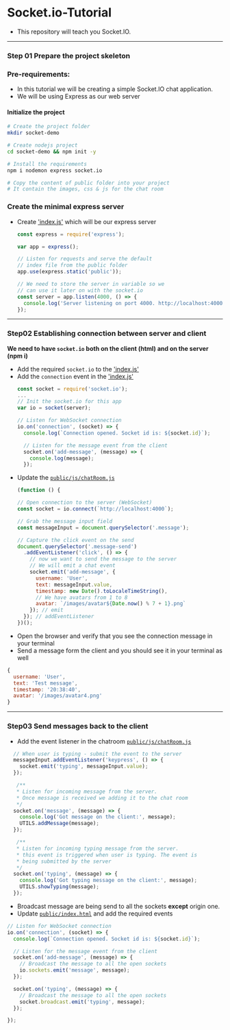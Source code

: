 # Socket.io-Tutorial
- This repository will teach you Socket.IO.

---
### Step 01 Prepare the project skeleton 
### Pre-requirements:

- In this tutorial we will be creating a simple Socket.IO chat application.
- We will be using Express as our web server

#### Initialize the project
```sh
# Create the project folder
mkdir socket-demo

# Create nodejs project
cd socket-demo && npm init -y

# Install the requirements
npm i nodemon express socket.io

# Copy the content of public folder into your project
# It contain the images, css & js for the chat room
```

### Create the minimal express server
- Create ['index.js'](index.js) which will be our express server
  ```js
  const express = require('express');

  var app = express();

  // Listen for requests and serve the default 
  // index file from the public folder
  app.use(express.static('public'));

  // We need to store the server in variable so we
  // can use it later on with the socket.io
  const server = app.listen(4000, () => {
    console.log('Server listening on port 4000. http://localhost:4000');
  });
  ```
---
### Step02 Establishing connection between server and client

**We need to have `socket.io` both on the client (html) and on the server (npm i)**

- Add the required `socket.io` to the ['index.js'](index.js)
- Add the `connection` event in the ['index.js'](index.js)
  ```js
  const socket = require('socket.io');
  ...
  // Init the socket.io for this app
  var io = socket(server);

  // Listen for WebSocket connection
  io.on('connection', (socket) => {
    console.log(`Connection opened. Socket id is: ${socket.id}`);

    // Listen for the message event from the client
    socket.on('add-message', (message) => {
      console.log(message);
    });

  ```
- Update the [`public/js/chatRoom.js`](`public/js/chatRoom.js`)
  ```js
  (function () {

  // Open connection to the server (WebSocket)
  const socket = io.connect(`http://localhost:4000`);

  // Grab the message input field
  const messageInput = document.querySelector('.message');

  // Capture the click event on the send
  document.querySelector('.message-send')
    .addEventListener('click', () => {
      // now we want to send the message to the server
      // We will emit a chat event
      socket.emit('add-message', {
        username: 'User',
        text: messageInput.value,
        timestamp: new Date().toLocaleTimeString(),
        // We have avatars from 1 to 8
        avatar: `/images/avatar${Date.now() % 7 + 1}.png`
      }); // emit
    }); // addEventListener
  })();
  ```
- Open the browser and verify that you see the connection message in your terminal
- Send a message form the client and you should see it in your terminal as well
```js
{ 
  username: 'User',
  text: 'Test message',
  timestamp: '20:38:40',
  avatar: '/images/avatar4.png' 
}
```
---

### Step03 Send messages back to the client
- Add the event listener in the chatroom [`public/js/chatRoom.js`](`public/js/chatRoom.js`)
```js
  // When user is typing - submit the event to the server
  messageInput.addEventListener('keypress', () => {
    socket.emit('typing', messageInput.value);
  });

   /**
   * Listen for incoming message from the server.
   * Once message is received we adding it to the chat room 
   */
  socket.on('message', (message) => {
    console.log('Got message on the client:', message);
    UTILS.addMessage(message);
  });

   /**
   * Listen for incoming typing message from the server.
   * this event is triggered when user is typing. The event is
   * being submitted by the server
   */
  socket.on('typing', (message) => {
    console.log('Got typing message on the client:', message);
    UTILS.showTyping(message);
  });
```
- Broadcast message are being send to all the sockets **except** origin one.
- Update [`public/index.html`](public/index.html) and add the required events
```js
// Listen for WebSocket connection
io.on('connection', (socket) => {
  console.log(`Connection opened. Socket id is: ${socket.id}`);

  // Listen for the message event from the client
  socket.on('add-message', (message) => {
    // Broadcast the message to all the open sockets
    io.sockets.emit('message', message);
  });

  socket.on('typing', (message) => {
    // Broadcast the message to all the open sockets
    socket.broadcast.emit('typing', message);
  });

});
```

